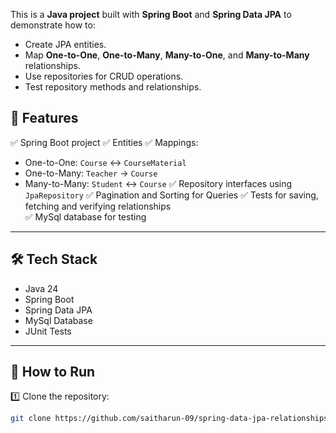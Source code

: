This is a **Java project** built with **Spring Boot** and **Spring Data JPA** to demonstrate how to:

- Create JPA entities.
- Map **One-to-One**, **One-to-Many**, **Many-to-One**, and **Many-to-Many** relationships.
- Use repositories for CRUD operations.
- Test repository methods and relationships.

## 📌 Features

✅ Spring Boot project 
✅ Entities
✅ Mappings:
-   One-to-One: `Course` ↔ `CourseMaterial`
-   One-to-Many: `Teacher` → `Course`
-   Many-to-Many: `Student` ↔ `Course`
✅ Repository interfaces using `JpaRepository`
✅ Pagination and Sorting for Queries
✅ Tests for saving, fetching and verifying relationships  
✅ MySql database for testing  

---

## 🛠️ Tech Stack

- Java 24
- Spring Boot
- Spring Data JPA
- MySql Database
- JUnit Tests

---

## 🚀 How to Run

1️⃣ Clone the repository:  
```bash
git clone https://github.com/saitharun-09/spring-data-jpa-relationships.git
